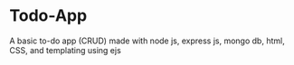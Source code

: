 # Todo-App
A basic to-do app (CRUD) made with node js, express js, mongo db, html, CSS, and templating using ejs
